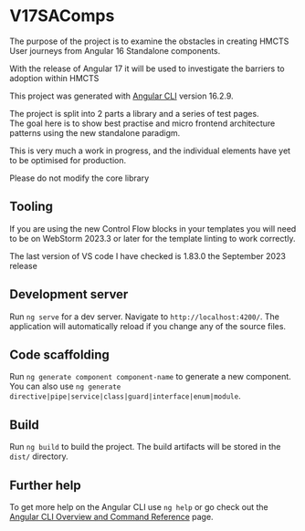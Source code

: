# V17SAComps

The purpose of the project is to examine the obstacles in creating HMCTS User journeys from Angular 16 Standalone components.

With the release of Angular 17 it will be used to investigate the barriers to adoption within HMCTS

This project was generated with [Angular CLI](https://github.com/angular/angular-cli) version 16.2.9.

The project is split into 2 parts a library and a series of test pages.  
The goal here is to show best practise and micro frontend architecture patterns using the new standalone paradigm.

This is very much a work in progress, and the individual elements have yet to be optimised for production.

Please do not modify the core library

## Tooling

If you are using the new Control Flow blocks in your templates you will need to be on WebStorm 2023.3 or later for the template linting to work correctly.

The last version of VS code I have checked is 1.83.0 the September 2023 release

## Development server

Run `ng serve` for a dev server. Navigate to `http://localhost:4200/`. The application will automatically reload if you change any of the source files.

## Code scaffolding

Run `ng generate component component-name` to generate a new component. You can also use `ng generate directive|pipe|service|class|guard|interface|enum|module`.

## Build

Run `ng build` to build the project. The build artifacts will be stored in the `dist/` directory.

## Further help

To get more help on the Angular CLI use `ng help` or go check out the [Angular CLI Overview and Command Reference](https://angular.io/cli) page.

